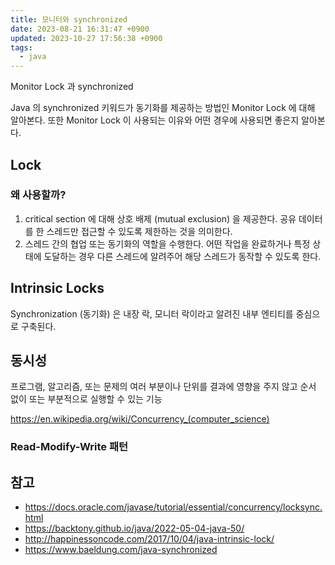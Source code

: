 ```yaml
---
title: 모니터와 synchronized
date: 2023-08-21 16:31:47 +0900
updated: 2023-10-27 17:56:38 +0900
tags:
  - java
---
```


Monitor Lock 과 synchronized

Java 의 synchronized 키워드가 동기화를 제공하는 방법인 Monitor Lock 에 대해 알아본다. 또한 Monitor Lock 이 사용되는 이유와 어떤 경우에 사용되면 좋은지 알아본다.

## Lock

### 왜 사용할까?

1. critical section 에 대해 상호 배제 (mutual exclusion) 을 제공한다. 공유 데이터를 한 스레드만 접근할 수 있도록 제한하는 것을 의미한다.
2. 스레드 간의 협업 또는 동기화의 역할을 수행한다. 어떤 작업을 완료하거나 특정 상태에 도달하는 경우 다른 스레드에 알려주어 해당 스레드가 동작할 수 있도록 한다.

## Intrinsic Locks

Synchronization (동기화) 은 내장 락, 모니터 락이라고 알려진 내부 엔티티를 중심으로 구축된다.

## 동시성

프로그램, 알고리즘, 또는 문제의 여러 부분이나 단위를 결과에 영향을 주지 않고 순서 없이 또는 부분적으로 실행할 수 있는 기능

https://en.wikipedia.org/wiki/Concurrency_(computer_science)

### Read-Modify-Write 패턴

## 참고

- https://docs.oracle.com/javase/tutorial/essential/concurrency/locksync.html
- https://backtony.github.io/java/2022-05-04-java-50/
- http://happinessoncode.com/2017/10/04/java-intrinsic-lock/
- https://www.baeldung.com/java-synchronized